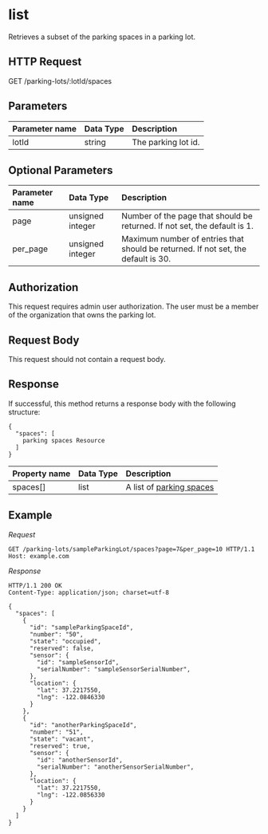 # list

Retrieves a subset of the parking spaces in a parking lot.

## HTTP Request

GET /parking-lots/:lotId/spaces

## Parameters

| Parameter name | Data Type | Description          |
|:---------------|:----------|:---------------------|
| lotId          | string    | The parking lot id.  |

## Optional Parameters

| Parameter name | Data Type        | Description                                                                       |
|:---------------|:-----------------|:----------------------------------------------------------------------------------|
| page           | unsigned integer | Number of the page that should be returned. If not set, the default is 1.         |
| per_page       | unsigned integer | Maximum number of entries that should be returned. If not set, the default is 30. |

## Authorization

This request requires admin user authorization. The user must be a member of the
organization that owns the parking lot.

## Request Body

This request should not contain a request body.

## Response

If successful, this method returns a response body with the following structure:

```JSON5
{
  "spaces": [
    parking spaces Resource
  ]
}
```

| Property name | Data Type | Description                                                   |
|:--------------|:----------|:--------------------------------------------------------------|
| spaces[]      | list      | A list of [parking spaces](README.md#resource-representation) |

## Example

*Request*

```HTTP
GET /parking-lots/sampleParkingLot/spaces?page=7&per_page=10 HTTP/1.1
Host: example.com

```

*Response*

```HTTP
HTTP/1.1 200 OK
Content-Type: application/json; charset=utf-8

{
  "spaces": [
    {
      "id": "sampleParkingSpaceId",
      "number": "50",
      "state": "occupied",
      "reserved": false,
      "sensor": {
        "id": "sampleSensorId",
        "serialNumber": "sampleSensorSerialNumber",
      },
      "location": {
        "lat": 37.2217550,
        "lng": -122.0846330
      }
    },
    {
      "id": "anotherParkingSpaceId",
      "number": "51",
      "state": "vacant",
      "reserved": true,
      "sensor": {
        "id": "anotherSensorId",
        "serialNumber": "anotherSensorSerialNumber",
      },
      "location": {
        "lat": 37.2217550,
        "lng": -122.0856330
      }
    }
  ]
}
```
